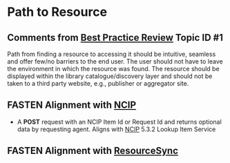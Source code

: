 # Path to Resource

##  Comments from [Best Practice Review][BEST_PRACTICES] Topic ID #1
Path from finding a resource to accessing it should be intuitive, 
seamless and offer few/no barriers to the end user.  The user should 
not have to leave the environment in which the resource was found. 
The resource should be displayed within the library catalogue/discovery 
layer and should not be taken to a third party website, e.g., publisher 
or aggregator site.

## FASTEN Alignment with [NCIP][NCIP]

*   A **POST** request with an NCIP Item Id or Request Id and returns optional
    data by requesting agent. Aligns with [NCIP][NCIP] 5.3.2 Lookup Item Service 


## FASTEN Alignment with [ResourceSync][RS]

[BEST_PRACTICES]: https://docs.google.com/spreadsheets/d/1iQrdLVUSCW-0FWlrKNGjZJkB8nPO5Z94pg1Ie8GIKhg/
[NCIP]: http://www.ncip.info/ 
[RS]: http://www.openarchives.org/rs/toc

